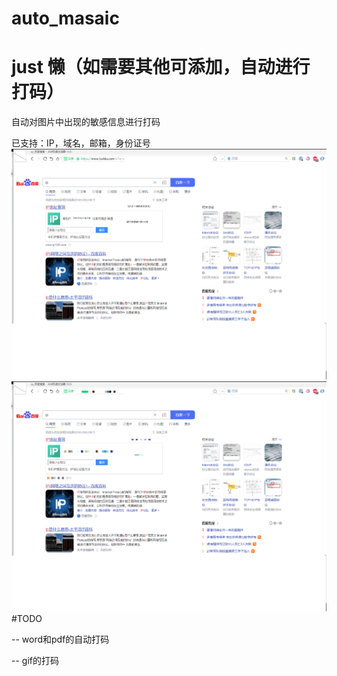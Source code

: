 # auto_masaic
# just 懒（如需要其他可添加，自动进行打码）
自动对图片中出现的敏感信息进行打码

已支持：IP，域名，邮箱，身份证号
![image](https://raw.githubusercontent.com/blackhook/auto_masaic/master/input.png)  
![image](https://raw.githubusercontent.com/blackhook/auto_masaic/master/result.png)  
#TODO

-- word和pdf的自动打码

-- gif的打码

